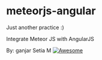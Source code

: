# meteorjs-angular

Just another practice :)

Integrate Meteor JS with AngularJS

By: ganjar Setia M [![Awesome](https://cdn.rawgit.com/sindresorhus/awesome/d7305f38d29fed78fa85652e3a63e154dd8e8829/media/badge.svg)](http://aaganjar.com/)

